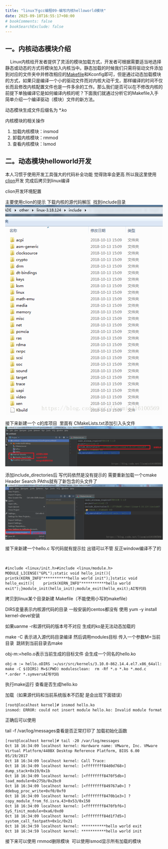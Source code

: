 ```yaml
---
title: "linux下gcc编程09-编写内核helloworld模块"
date: 2025-09-18T16:55:17+08:00
# bookComments: false
# bookSearchExclude: false
---
```


## **一。内核动态模块介绍**

    Linux内核给开发者提供了灵活的模块加载方式，开发者可根据需要适当地选择静态或动态的方式将模块加入内核当中。静态加载的时候我们只需将驱动文件添加到对应的文件夹中并修改相应的[Makefile](https://so.csdn.net/so/search?q=Makefile&spm=1001.2101.3001.7020)和Kconfig即可，但是通过动态加载模块的方式，如果只是编译一个小的驱动文件而对内核大动干戈，那样编译的时间不仅长而且修改内核配置文件也是一件多余的工作。那么我们是否可以在不修改内核的前提下单独编译它是如何编译内核的呢？下面我们就通过分析它的Makefile入手简单介绍一个编译驱动（模块）文件的新方法。

动态模块生成文件后缀名为 *.ko

内核模块的相关操作

1. 加载内核模块：insmod
1. 卸载内核模块：rmmod
1. 查看内核模块：lsmod

## 二。动态模块helloworld开发

本人习惯于使用开发工具强大的代码补全功能 觉得效率会更高 所以我这里使用[clion](https://so.csdn.net/so/search?q=clion&spm=1001.2101.3001.7020)开发 完成后拷贝到linux编译

clion开发环境配置

主要使用clion的提示 下载内核的源代码解压  找到include目录 
![](/docs/images/content/programming/languages/gcc/linuxgcc_09.md.images/889d36ed7c5df9ce888c787b34325d16.png)

接下来新建一个 c的库项目  里面有 CMakeLists.txt添加引入头文件
![](/docs/images/content/programming/languages/gcc/linuxgcc_09.md.images/053f0031c8c50359b3e9317ba6e11df7.png)

添加include_directories后 写代码依然是没有提示的 需要重新加载一个cmake Header Search PAths就有了新包含的头文件了
![](/docs/images/content/programming/languages/gcc/linuxgcc_09.md.images/382ac54e8cad012ef25f8411356da814.png)

接下来新建一个hello.c 写代码就有提示拉 出错可以不管 反正window编译不了的

 

```
#include <linux/init.h>#include <linux/module.h> MODULE_LICENSE("GPL");static void hello_init(){    printk(KERN_INFO"***********hello world init");}static void hello_exit(){    printk(KERN_INFO"***********hello world exit");}module_init(hello_init);module_exit(hello_exit);AI写代码
```

拷贝到linux某个目录新建 Makefile（不能使用小写的makefile）

DIRS变量表示内核源代码的目录 一般安装的centos都没有 使用 yum -y install kernel-devel安装 

如果uanme -r和源代码的版本号不对应 生成的ko是无法动态加载的

make -C 表示进入源代码目录编译 然后调用modules目标 传入一个参数M=当前目录  跳转到当前目录去make

obj-m:=hello.o表示当前生成的目标文件 会生成一个同名的hello.ko

```
obj-m := hello.oDIRS :=/usr/src/kernels/3.10.0-862.14.4.el7.x86_64all:	make -C $(DIRS) M=$(PWD) modulesclean:	rm -Rf *.o *.ko *.mod.c *.order *.symversAI写代码
```

执行make运行 查看是否生成hello.ko 

加载（如果源代码和当前系统版本不匹配 是会出现下面错误）

```
[root@localhost kernel]# insmod hello.ko
insmod: ERROR: could not insert module hello.ko: Invalid module format
```

正确后可以使用 

tail -f /var/log/messages查看是否正常打印了 加载初始化函数

```
[root@localhost kernel]# tail -20 /var/log/messages
Oct 18 16:34:09 localhost kernel: Hardware name: VMware, Inc. VMware Virtual Platform/440BX Desktop Reference Platform, BIOS 6.00 05/19/2017
Oct 18 16:34:09 localhost kernel: Call Trace:
Oct 18 16:34:09 localhost kernel: [<ffffffff84d0d768>] dump_stack+0x19/0x1b
Oct 18 16:34:09 localhost kernel: [<ffffffff8470f5db>] load_module+0x275b/0x2bc0
Oct 18 16:34:09 localhost kernel: [<ffffffff849767a0>] ? ddebug_proc_write+0xf0/0xf0
Oct 18 16:34:09 localhost kernel: [<ffffffff8470b1e3>] ? copy_module_from_fd.isra.43+0x53/0x150
Oct 18 16:34:09 localhost kernel: [<ffffffff8470fbf6>] SyS_finit_module+0xa6/0xd0
Oct 18 16:34:09 localhost kernel: [<ffffffff84d1f7d5>] system_call_fastpath+0x1c/0x21
Oct 18 16:34:59 localhost kernel: ***********hello world exit
Oct 18 16:34:59 localhost kernel: ***********hello world init
```

接下来可以使用 rmmod删除模块  可以使用lsmod显示所有加载的模块